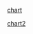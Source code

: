 [chart](https://echarts.apache.org/examples/en/editor.html?c=dynamic-data2&code=PQKgUAJghgLlAEAnApgB2bZEA2BPeAxgPbbbIExbwCuAzgJYB2A5gFxhjGO0xLICO1ZDwD6MegFtk8ALzxGyAO7wAIpgAUASgB0MIgEkAygHlDMRE2ZbORbrxS1Ut2tLlRFUer3XvPvAGbIMAQAFuoARCEwMKi0rMDACgAedNpEUAy02vREwABuAIzA4Zo6AFa0ttZclWTa2ERWAFImAHLaPBYs9P646gDeYPDw2qMOTtzIADRDfILCMGKS07PYmKIARg0EANZLUiJQzMgiEnHySqoaKPOi4lKa8AC0F8pqlOrjzsj164tbRF2-2QmhmwzWlFEjCIEBOAKBEB6_lYfEc31-kMW0NhInhO2eqImLgxC1x2x2MwAvqUwCBgBwIBBZPAANpgfrhCGkvHhVgAJgADAUABwAdgALAA2PlTTl_MmAvb3ZC88KCvnip4C0VPEUAFQFAE5-cLWALJQAtcKyrlQmFw8m8wUiiWSgDMNvl1FQ0Eoh2Op1ovPFBVFhtlNyEd2WqvVmu1uuFBuNfNNGu05st1rlmIVQOV_pOZ15Iszntz2IdipEiP8_hLlJmHNt_0d_KFYoArAKZTnueTgbGe_Gdfqjaw3XyzXyreXSZW8zsnR3Rd3ey2RN7fScjkWg6wCm6CuKPeFI6TlUONVrR0nx27RRPO9pRQUBbO-5sBwXd4HeW6ANfAU5ztHE8RrJFeQFRt2U_VtFWXF1Oz5TsQPg_MY1YNVhxvRNkwncUD2FD8NwXHl2yQlC0M3H1MELP9WGlcVxQjAQo0WS8sLjXCx2NKUnxfSV32zDdwJ_ANi1YUUH1FITqLIgda3rM0YObeVyOdLtO1QuDF0HLicITXiJ0fY8SPlBSEIorSdI3Lc6N_SSJQFYCzzYi9MOw68jLvY1tIPcVtENQ1RXM3MxOWejJLfYUjRC-T7T0pSoNU3SNJXSVxVc0Tv087ifPw8VO1YE8wvnRL0pdUUxWo-y_Uc_cRWPVjbg4vLDNvPU3zNSUD2fApOyzaiIoOBqSz5ScBslBKwMUyCAtFVKcqszSwxc4bcqkK8Rzw7qCgKfkZxEiyKrbVaQtsr1aPqiT90nAVhRa9j9K8nb9T201O1FbQ-VFULjvCzad1u4NtN-0UZqrBF5tXJb1LOjtYsNFi0qB7aeKTbq3QFEr_shxdEOFJHLtzOrgb3EspUetzWpe_LOqxg6exfV8yq_atxIpvq_oKfHwOSg84cBlbEYKQ0Sf7Dn2u8hmcay1hO0NNmsVOkWRWFPkNVq67yYYt1O2FaaaeezjXoxrq5cIlztHFYUlYByWMNGkGiOPO2-bmusnUNIXHaXazhUnCX2adlUDJl3acc7N0SqG3TLN2QnA6o3Syaixrj1542PK28O3sxqOY4NoKHuVvTOYYgo-UNB6PerAXoKbVG1aJkNw2b0P0YK_azRjoUy4T_3NOFcVBW17d0__N0ipR89o1zs3u6Z4qAO0d1xTLkbdei5D17r6GvcFpvlsTgOitPE-lWl_OuqZ3rNYH1XT-Hmfx4cl3D2Pdu57ahf6d2g6oYTTaDfPbDaUtnZc0lNA0B-89gCwKL7EOQ9Ea2wvvDCBYdF4MyZimYScCk5oLfjdLmh4BRumpj_OmHUAH8kfOaF8ho46X2BJPA8mYwxG1Ik_eB81G6wUvknbsEMO5Xz_jQ96gCDqj0frNFuwphHEO3vubs0ono5ywf_SRT4FbfWlJ2TeQM2HHm0vouBEFD78LUsLZ-iNo7oJsWIzREjMaAMImZB2oEoYoPVtHFGdkdbGOnnyLOVDTZaNcSVQiUptAawKIYzBxjk5xPMQgpB6EfFE1MeAzuedzY9wKL1bGsjvFCMGkooJoDTxhOvvkg60cFZ8jXtpBJoc2Ga1HpKbSqS-HpIJgHWS1MWHhJcbfEyT4Sn9OHsnCpY0DwDRETU8REd3pTnHChIKKFWlOOMYaUBKduFyIPspTKfTKp221FwjBuTsG7TWWmfB8ceGE0NBqERASJ5zN-uKb-7l57OJWZjKcKEiKxMGts1hcy3y-KuRWHhFjlKhkQcfa5mTkbkJyU4ruDMpzyylJM85yNp6zJdm6Lpiy_m_wBTfKuJUi6Gm0J2DxmLIUf0NPrZqTyjm8MPkeM5CMRTizDCykZgKupTgNmaPGXLSnWXFrFElXNRQYuzv87FdyFZpgKNofWG9PEZNZaQk8nZ_EnW5QihsKLHEvOVQ4v21CxWHnYQeaVhzZWaRCgKU1pNAlQrDNUylDqaUxyxk0muBj9Xl0ilCxWApg4q3NWkq1fsbXVRFbU7uIbHxFQJQKu2f0hlXU-S7Jlgd1FqryZmuhZphQ6sDhCiuklBoATLTKpKvTk3IJtYaQtjig35JDXxN0uaW4hR7YqyuIZ3Tlqpeq96Md9aapAWLBt0aXYXX2u3N17bLH8tHUTLOwyM0Mxjr9BWEaCFyvFvGmixauYTTJTO_tVbmImViRqVdkDK4uVTFrNt_MYbij3bYwVwVD2oufSeicn1h2RsHohGu5De2kjTnM_WI8n2iuDQrK22rBRgNEYahiNcNZGh6YfcUi1O0ZIQz2Ch6blk0qtoOkdIGa58jUanX1H9zQBtplh_JVtirRx-qzSNW9jEmt-uBuFib5oamAz4muD47XIMg7tdxvUZFweeRRZThsJ2SQ1hS_jx6NNEXYSAzKn7lG8gPZlcjiK3SKdoz8rdEGBPd0ItXGtrGlNxvWlxu9esHw6SWdSwT_IUzPm1HqhjtmXWxcc5agRqLaODW9fazzDNCKLv1n59LXTDP7kyvFVVs7K05eg3Qm2WUbPGNFBqLKyWj6petXp80sl4tzsxtErT8SdPcto5KP6xWSzmjFphsz71on0IFD9Qp9WoWvMKS15FbWU0ddkpltT2XzP-QfoN91Qoa6yRvahl2E1tRTcY5F_yZKMx2yWx_LK7t_2e0RS5jrB7uuVd2sVc0CtYOXudCR4UMmUPcdIZlI24WetdQB_QyUQUunPdIW6JhN7B4WpUtRqZJ2jTTsI3t96xUBpSoKx1phqnFgXa5iFE8N2Ivd2KoKYBLo0d6xCS6FrVjRG0eCu5vtJPMZk9NBQynoO4pC8h8FySMlfmmduyzgiE43QZm1JzyS16XLvLNd4nHfPBF6dATtg1IuEcmjNANkHJ39rdKC-_LmR5YeBot-T19XqbaSmIuJoxczqdUxa5Kdb1jNug6rhh4n03Re417pLu3-t1xFqdwxFC7Kmfw_Jw0k1sSwxa_3CGF0MuvE7pOcKL7EfKNm6jcrhmvU40lQve9tWezKPnahwxLpo9M9_feg3hv2rmKuo82u6Hw-1uV7t0JEv5uY9dV6mLM0cWW9scKW-MbrAibEvK-p_vB4UxNPIc3o9X7oqxX1pPvHlU9nSRp7X5n9eJyAJH7J47YtQw74-an6KGpFcm3n0KWfzVxtirgLxLEyirivw2y7RNwUWQ120AK0xjjqyO3xw_0NmyhTxITT2rhMwALr12i0ytkCiEht2jzP33A1DIJaz5Cnw_yYSwOFyQKBybwTwYLkkdxwN_04Lhz70xl6hz2fDA3APYTA153oNeSQ1-1uXenoQOmrnYKkPoy4ISz2VdyV0f12noRXlrQUUeVPwSz_30IkOvwFSkNfBkIiS6noWiWB1XyU0FEsNULYSEmVV71kMxlMlNAYUDl93izYQvz8NMJgJoz001n2isNGSARFGfyUKuz1x9TlzuhcjCzd0AMfFTAPHV0Vn8IoISwNnTwQITQNwFiYUkImk40MKz0fAAhNHiLJWTySJ_33DFEnA8OsKATJV0RfCNFEPw2VVnxEGxwbgqKIXyJqKbyi3iNthrzpwYj-n_w0UmKKjpRtgNlEOPCKmKOGPhSTVCPQNeS-nvy3kmJNX5BP310OJQglE32RhCQ6OiMfHOJPBAR7E2PBx7GgLD1gNB1-kC2qP4K6h8MEMuLf2uOVQh1EHmMkhQkCz4M8OBKlXmRtgUU2MygUW-P53CJHiaKy0AIeSB3iJHnvxhML0yj4wIK0Pei1UswNgMNH0oJLFXAVQcJx1D2xL-KYVhXxMIJpLV3mXiKYUSNlxaN5CEi-keMdXF36x1XdH6LfDJXvxGPmg5ON1B2xhqgmKBNiNWLALQJv01J2LJKdB9w0KpKz1NFWNTFRNf15IS0KVthFNLwA0PjVLSz0yPFXCiOlNYKZSUK9J5OhM71hL2V7ARM6M-itmR1inIMMMk1jKxPVJO0nAz21MRKX0b1TADOrjmJDML0o1CXSL5MxmNEb2Yh-g1nRN_STI9I1KyiGNOJ1ONCAX7gNPMOnkiJcKhS9QdwjOiJbMyO1QxyOgCK-XIVeVoMkOnmRh9JpWi2mPbNbxnI72SN5D2UfV33dwXO7BRwI3jK-TFklCGJVLdOnMGmdLnxLK6mNEnBKn3KuMNMGiGJNKfHaK3MANvLJ3VwGjBPtOMWYl_KnLMOXJG0vIfyzyHXPQDJG2NPzPFLIw_OvKX1fTfEZQAk2O0gAlrPaw1L-hOLRmbNYI4wDL-jzLXK3xSSQupNLNYIrOChXwPI_jtlnLZP2J-LCI1IUXAqbMRLZyFAVgZPBMNO4s30KScKlJvn4uE21SFGYUZKMJDDkpCI4sOIoTTMBL4pxizNHIcIQ3UtJPgpdXpMkvNjZ1iN-krL_MQKZKkgUVTCxz2I7QOMNJ7SDKvJor1HMuiTjMfPMKygNk301m7FMoKjZyyOPEYWso8sCMPDDEcrk0Pka0kNexr14usPCu8yEvKiGz01SqCufNcn7LFTZwfFBXIV8uYNsoLQqpUs5JOyLyhI8vh3CsEIfOEv8v2iatvTFIClTEpOWKBLZ34hFBfBaT90SShQGgugStKOctUpvxDE3M0oypxh81-iUKWvAtfMNlYuKqkqjkImQh1XeImraRjRQmxjxJdI-xSwWs6odxWtGVKsAXapyvf2RiAu7MuzaOClCs6hCTNF0MZXNH6LjXFnNDquTLFhDElPTNWuAMnE2oWU33dBciWIrT4pfwVm1WlHkqqqMMWLxqhrrIao4xvXSuerlmBUYr8tb06VXN6tXGcP2rMoUPvgZVDF0qYvvUyiZUaxJtwrJprjnLMstkaU2uriYNFO4P3HFmxn-rwkBsXVeNMVEOxiZWyTYvmvqphtTNFrCrlitMqvesOJPGgSCuPHNMGqxqiQIhfCezOp2TQ31gfDe23VdOUgfBSujmlpss8sBoen5HxtNsWtXEZtlpLGmsVv1EBvOKFBAWqn6Okn5p2NPOUmCpSrDGuuaqGoOmngmSXLYyZUQu_0jv5ACpjqTE1iBp6MWI-OM2FW1t5VDEkO7BCvhuevqT8jtJutb2Qmwu-tIRNSLM0JaqnFiKrmXWiof2MSNCZQGjW0DjburhzogqGuBRQLer7uLunjgooomkxOovHqi2f1iT6KdqI3l1HiRha0GjbpPG6sppKqnDKoxyUJNRULLodIx1HotI3uq1XkGhDv9rYRNWAZayoxcvMNkgts7pWUNANAnqtN7pKMONge2qMp-WkhjsQZ7APx6hRxnok2W0xxwvDxO2qiZQNtHDwdftqOyp3qUyobXtfN_Wtsxq0TofGUoxtglE2IlFuObs-xArYzDCEaeoQaQfvJMiUPEYjodKrkPFwekZ-R6OPNQdnvHI0fId-JO1iiqIUrnW4clQmiUIMcMoPrNJUfwclQoR-nIUwsFGVKcrPNEaU3B0Vhod1Dwb7meJAbQZv3Bw1iCr_xsZDTWufAoXsJ5snXZVbQ9tuv5Gc3cYQ0DkeqMb718erRFHMf1gUbAdTvCatw40ZXZVEJ90VhccSuUiN1JrFhJJ2OfremybywCd2NytBxHkMeaPLsDgGs4YkVaZ8O-lHhiYUsk2PAmloKA1Sb0wUWofgZaYNBQK025rprYwWdYaMolHDOLOpOyf4kGkYXGYJoAv9V0c4v0fdEbMItkOyYOxNqYbScyj9tpyMsGlDGKfu2EOCk2LcxPNcZEegdbzFBD28bFgNCtkyPafg3mcGSCp7T_ptq4ahZrXbAdqeZirmRNWqm6vTt5CgfutBbFCfrudRa9Qs0WyLo8dJbEr-nhP2eMbRZromkZTRMvsbSoPbyPsSfrh1uhp7WvQhbwe8yKXWY6tBeFaHoYkVkFFniZaybRe6N8K-lEK-ltjhr5eORSjma6eCjXuaZ4lFYnDWoldDvMOUwKa-QNZseiXtaCirM5bHwYkNmrhCeEeDBSZBbYz2QMyWeNbRbUcUJpYQ1eWrjEomjSLHqVcpZz05pCmTsoZaxPEkPZWQhFYNABwbzyO1aU3Tfcp6vLurmjhsezdjnPvNdAbQyJi-M9ZKjTdtkNfJaGazYIbfCUORgSewKMJ9wxoq3ubbaX2rnWKrexbZSKjXoJda2Jd9e0lucwWZazMEKxY6Y-uvRfKMqrl7LLdNYnGRxD0YfHfvRQkPcFoobFkxwIsXdjZXnvlXbhdB2FMwYovXmjf_sHfLKtiaUgNEKlEdPxaBadFmZ9fzeVSaZbakfLOkVzY2bA9rhleijfAzePtvZw2nB1Xz2dequngfEBZqd1dA7DfDszfLPvhnsfZOwukLdfLfEynwJRdbcB21H3ZOvaZIY_mk2xkLenfdKFsvcTIDaMjweEyjm3sCctcE-_uMUdL2Zjc_fvZKnm2xnE60eYqWtLrg8NzTZHgXZuQpeE2KhDE7ZMMQ7uiEhUNZuE4NCKUENrTJVprOa-Uo2kgc3rb44vcFyj0keWeY8-lU8o8FBck5Wk7mQlH7b3zwa0yM9rXdGIf90u3wzi5a2xinyC-jqE9oZs-DqIgT3S84NC4_nQwGYHYpcEOiSaWjlU449IWVXPnw7mrcaI_bCC_BlI6KR8Io903VBchHLEuUxsaRx6PsQEaDkHrzfZIGjS9SOa0y58YNFsN81DZa5cmPJo6Mo1HKVQ8_dMj4mR1TFXZq-IwoQO7W3vr1Z7FW66zm8hZY66NOYtZFiC9fE3YoqmkoUVZ25KfV2gXi8mpdi6UzFmrLy9em-1AfFI8yIXUc8e9sWe4h7M5LDdY-_k4pdqO8IWxh-rZdg1lHhC609GIu-e4yYJqXcyNZyPbXfx2J-tZdiynlcG9jj6kewe-x9IRQm7G7clZ1dx2a568uQpsg985hfqOW_57O03yoZK8i4W_PTNGU9yew4dNfAmhFHPb0aC4uUh-q39LF8u6NHdp7faQ_xsZGetx1SPHROUyPBa2Cmm_2lTFI58OQby6FEjyCrjSlFN_bBAIelg6c54whqJnV6uedCmid9rq9Vd_t3W7e5-WgRR4_YpfFzJ1ksaw-O1G1CnaA959nZQWdDCZu7wdNGPBdWj_ujuJt-2-T7pUErrUp6O-inwooTeap89sJY8416FDJR4qF8DaDo4yW9t2dB77EqPHfcY6g6jKBqCm0zHI_jAvuJD-p6FCZTSr7-s6DrxVZ4k6e9X-u8K_vQ1g4dK6Y7LKM8CknE0cb8am7EPF-mDzoKJ6FD-l75vc_bLK000cC8Rn3t6v-Ol4k48GLZNMAymYjVcEuSqYcD8jWz7R7e8qUjimFywBduul3MWIFUR5A4U4VnLLushL4_ciYCpKmGnRz51MhaT7N_vpzP5W5p4rvdUJY16rTw001fagW_X24ht5-XMKTJrAa4g9g603EJAf0yYf8meHbPXuqFDCx9eqJqBVqj2oEjUGU4DUQuLCKjL90o6ocmogPQ7gpxBPYDjFIPLoigUOOA-buOH8hT1Bk6JBFu5wEH6xC2Rrazt1HIREldBUbAwWoXITMCTBkLJwUZ0UGoFOBlcQpCalb7TsyBFDOMEwkzZ7Rni3_VAeqG7Ct82G0kBjoMykYfQz6dsHfmp2dy2wNKBPeaCBzz7LgEh7hIvhbAuLtg6BX0bZgfWC5yck-rbLGDjEiomp2OkAtPMjDaHAU-el3X6Ftx86BtuoJ4JTnQOZqS9BUKjYYUXG-hhgsex7SuIsRry8cBBCiPTliiVbdQc8Y7NvgjHVCYEgqpnbwYgy2FWw9CPadEnbBIEEcZ29VdUAgPKE9xnBEuVwZ6k3wOcGhk_ZZk8NZxNIiYEA_7qQi9T_C1sT_Xoc4yNDXsqB6Q7Gm2WH7kJIRYlGGlMOxqHg14h4TYhxmUb1twhXfcfpQI2GDse4E0OIroPH5_9y6AEQpBFyAFjIQU2kDMEnSV4AUsozAibuxTuHkJpM0Q_OkdRQGdNLuV_BgeXRDDXdjhYyRdKGFiQrpmRUKA9LwPb78hpuAEL-sINRY9wQwJUB9vEPIQtoxKdsCNiwJhF21rYN9TYhjhvpqC9huogrmqKaHSIi4lPH_gBFtG9NleyME_jLx7gNIfkLPdVsFAejVNGutTZUcxEF7v91R9SCetkOdG-07iG-I0d8PuQCQQo2Qm_uuQ1ipiWsCiZUSR0eGb1pwrvULLTy5ijweBUwgsbnlx7qtf0yw0gcqPlrRDcUuKbUQKOcaNjMBTCRPl8KGHNigcoBP7udU46w0JCYAAALocAbAdgeAL6AQByBGQ2gCQFAFQA-AZAAAPlZBQBtA4WKYPAC3GxMzgwAISC5AFBjjNAAAbinE8AZxsAKAHyGZALilxK4qAOuM3Hbj9mu4_cQULrBnjLxYAIgKgHEC2BmQgwYYHoBIDiBUAKIfoOYHoDMBjgiAFEAAHIoASQegLQCQkwRhgSQAAIJoTzgME3AOgGQnKhMJYIeALgDwnoSUQbIYYMMEInET4ASEvIFAGwBCAkJu4xgFACkDISAAMhkF4B4h4AIgeABICYDUBIQe45gEQA4l7j8J_EjYMgGwDQT4A_gIgIgCXHRBkAiEpif0BYlsTkAlIUSUwCQnwBKQWEuiQxOQDIT9J7EzidxOslMSAAxPAAABC5IWgPAEUkhAmATISsLJNQnoSFJSklSWpI0mwBKAOkpCXpNYlCAjJeIDCWZM_HYA4JjAPUPQF2DnBzAQgJKbMDHHkSXAFgYQDRNmD0SYARExyUhJSkKBZJs4lELOPsk8SmJ_E68UJJEliTGAEk4QFJJkm7jKJ-E_QIwFhBJAUQAoJKfAFKnwArJyE2gAQAinaTapt4-qbeJlDyAHJyElye5MVCeTvJvk-QPaFkn9T0Jg04aSiAKC5ThgE4ykOeKAA)

[chart2](https://echarts.apache.org/examples/en/editor.html?c=dynamic-data2&code=CbAEF5QbQKBhvARAGwIYBcCmBndB9dADwIEsBbTRALkQCYAGWgFgFp6B2FgRgA4AVelyocqAZgBsALUQAaRACdMARwCuOfOnKUaDZm068BQkU3YA6UQE5a0uWiy4CxVAHNMeMtmpcuV2gF8ZBBQMdSdSCmo6RlYObn5BMQBWMRtZBWU1R01InRj9eKNkqiZLM1pRelsQhw1nNw8vKi52CvpA4PswogjtaL04w0ZhWiokqXTFVW6tKN1YgwTR-lFm8QtaJOqu7Pr3T2oGUU2OpB263rn8waXmphHqqayNWbyBxYFRzeEuMx8ubahXZ4Vz7JriJKWf6nGrdYg5PrzApDUaidglAGTTIzXL9BaFYZMISiHh_LhVdLncKgxqHNE-dpBM5Ai4Iq7vAmjJKrbmPbHZV545G3JL3ejrWgMQG1akNA7NY4MGFUnpst74oarcUYvnTAW4pE3ARa8RjWhmbmWaVwkFypo-S3KlnhNVCo0rKgMT0UuRPHGI64fD1eiRmHiiLaU509GnyrjicNJJ0y1WCw1B1aiIRJSO-_kvA2BgmZlJJegWLhpOzRva0z0RrMBJmw4Gu9PFsT3Im656XdXC40lLvmnjk63A2PgwSjxmdGt9t0ZsSWT08Hv-9kahI81ZMJhmeg8djji6T6g8caH9jJm1totDMUpJhrrF6gsBjkP4SmnNmJjik9ZTBahxHYf9xBvVs03vBJ7i4FdRXXfUPy3AR7i9WgynjF9qxTWt5QjbDINZaDP1g4orCQ99NwHeh7gjMYkgsKFAJjO1vHEKwuGIl1SNQuiSmWTE8zfBd2y_PdVwtFpWPw-1TCSFoeNTQsyLQsYeSrDJRLvNSBNFEYzEsOjZNtYDmnoYymGU-E-NolJ6FLYTtN7XT-Ic01xXKUdTLPZokloUcbLEmCBBSXhPVzFyN37d1wp4MRSXERzfPYhVkqTZsVVs1T3M9FdJSokK9JSTCxHMHgKlS8yuCSSrRGCtz7MSiyiqauKWuOP5D2qutJXJHhGrsjrJLRNrhqDJ90WYIyeB9FtTzS-N2EsOahty5qy3rcaNo68YFTDI9eoIsseCPdaUM2zNnL9ZCaPdTyEtEfceGfY6mmMklnwu-6g1NFoxhu_Niv401JTGdYuCYUR3uoSpFOhn7Yr-sRTW7V9XImglTQkMYkqYKLsrMusWnEAmkcXbHlzGJgdsuh6Sifc0JHmom_Oe8Nkop8SEh_egxitDGYspoYf3Q81SmPKM8OJ-Ujkl7nQpERzGbp36CXRbUVj_SxCfnPzeFKTK5xl9qg3RCL4zV5GNeaBK90OiZcJtPzArOiCsvnM3beYEpBZEzHdvNz1pqY-hGFh_zksYRW9OmzWgZ0rGhnRXH4LMBNaell20pzHhM9j_jpoSyFrZFhJ0QJ4RzHEXxI8sBNa4az3TeTivysYsueYEdEDPJMx2Czev2CSQfuJb28257wHVaFu6baGBKRF8IzofrwLLERieoKDgkEst-bbuoheEgSr1SmYp2FqAknISsD2Tcn3fF-KWhE8D-mgyep9y04rPnYnEtBuz1C60XtvzKGXclb23ouWWgoFI6bHEPA6828SLP1PhpCGUC9Ilzgr8RSWk2ZLRzJWUB7oVwqz3Dg_ilDSxlA4P_a-bEapljAuQoMK4AZjTnsfcuAguFPVJMcPWMs_JNxOGg3iGCBGrm_DQ2iBUz77hHqzfWS0jxlg4QSFcxwHi8JBoojuoYCaiJzuZUQz1THaKGLouCOForz34ZZEoOMJSWUjoPSqlkbEJF0RbJhR9DEUMYv5C0TAiHqJqoeWqETfGyKrmvAx3tDDkm_GEsCZjAE1QqLQTJ8S0k-FXAoo0hSS7mEHlfYh5k9yWEqQU_mlQShSwDsLbuaSszCFEN5GG2dskk2QeGBpJR-al2SVPNJklBDdQcdUkmlUBrDO5K4kpHw0nLMhBacOkdfBllnMyVuMiikekEKswoxyUjPXKLyPpi1WEiObo_Hen9znGDBlpIJKT-BFIBoFC0EJI7iCBeMY2Byn4vNScYAqh9gZfL4EUvJ1c_zPR2eKMCICpEqQhd8oQRSIlnMhcUOq5RkE7IJsg5BBTcVwUCbCiZQhJKmG8kwuZcZwzHFelStYYgYVJyOdmHcfx2DOVZU0SU0MWjjyeeg7F8LiSpyip8iZywCrrDRFUqJJMoS-HYA_MFzz1apOWGfXlH9DXfK-OFMoyURWarjIIBuggCmjH_GaAlFqhzCHLD4SJYiNGjjIZinKsrKx42ru6-FXIz6_GsLav1NVShvwKasQpLTHF8PaSmxp3TnwavjQM3NybmiV0VXSo5qxEWWQPK9SO4x_ycqDcEtZKaVxJNaU4zNRLSTWCyXcusdTISSOldIkNFbe6lr5aOz1JI_weNuTfe1Kx_yWCLSSDSEbfA0x-GGXW9dDw8F1gUsULaN2Pg0mGMmOzRT52so2uFUNuX4vGUc-xFkM4cEju7DgR78rCAcUql9v7NgZ1Hjs3Vo8f0MQjKelqfyWj-2YXJbwY8Vo_qYGjd-bTQoPtMF6ndaj81xlWsZH9OZPQfLLSG-4ZHQwJl7Qu-SdGCkeXXc-kNDlNY12YGS5Bt7h1YvNfC8KHGN2lX5n8hMsy7VNGONhQad6JnxUSqJzsYhumXnrjmS8zG5GnLY4J2qnq6IXrjeY_tnF85Sv1TKgzU0ukqY2UxSUCHRXUCJJKTCBTPJPgnWak-8LPKeRjSPHZ4gB1eeaFw01WG1Lxki-Ri0PCAF9rjJsNEEXOkyX0_5uLnSrkrDTa54tBWIvQxGRutGYp9zGV9WZuWpQY4KaOT-XcvmYuoTixs9YilCvSe8LVJSTWQ0J3yhuzWlyyjPRc31yKS6V1DYM5rLsvT20ZuwxbJe5hFIrcQ7LJoc0Ca-AKRt8qY25FQ2uSymbo9WiimO2p4p2X-HcJ_MIgF86WF9XJBIUFu370ltG099pAOHaMAI3V-0ZYlQLZy73dCbWO3ra3dDAeSXdsGyPOlmHz2l4_gR2t2Lm3mjmksldwj9p2Ck4KSagWG7o3NF-MwHbRXKxM-pw9nwdPUYYjDLwRBA1eDs6rpWLnVdMJkjJxD5DPg-PWZHQZkuPJMOI8J1ujgFhwyhZJI8uXAmct0Me6tpt5yDcO0HvRz7cZQIRgKVwhOG67eehjXNRBlk1rY_aQVUqCGAMhq94DC0B7EGbAPbb1IfsHfFBXnVC3SG7gEwvGHsrOZI-SR8OUACH24_xgYHqv7EyEIVqvr7gzhfGaB7zVLyLdU89EzhV6RIZYI0N6chnUwiCiRk1Qfx4NgmW_kebxAs-FSepZ729QdgF5KfyZ78bwwXocPK4J6hDC-8mIDU_VDRZHvQoYXQtFlXK_GkbYzslTxk-gX7PzzIjCP4feUb7_zdDkWM_TfJ_15KDB5uz_r-JgqaaS9_MvQDIAod1mcZtaoQ9LAddr9ZUQxcV79J0-9jBLlSQVopN39vRIR0D4l4DUhm9cVe5zR4xwDMC8k5oSDcCn8vhaUkCgChB4F8pUdTN-k5YyZR4swqDPUAoCDigUcp9I54ZeAIMd81Jz57Yl859-A35p0nMxwx92YIwIlyRcDjAz5i8H96C1cCESREFzduQZ9dde8tDnpkhm9lhSwkpKodkzoJBKpVCBYxgADND-FwZLZzQ85UVdY85cCvhdxEC_NXCvhdFzQExSCq9no7CYC68p5wY0RlxzDOpulXo38q9r1SgbFLBPg7ZmkCUsjhh4IkVa5K9WCxVxR4xMjsj4jKg8iqjK5SQoZwdSjvBRx_xKjCRW0dtACRZ8iXUEJhEJAr1LFa8vZk5eiw0qogd7xxi6pEowxdCFCSFwxDDYDDV8itRe4NC6CejBw0l4EDxjgr1w5jh2ix07Zajgxh9yg0ciswsKhu8jC591iKItjAjxJni11DwDwTJFjWEGA6JTjXFBILjdwfxzAIkSiUtIcITASyM34QTQlQxJ8mioTvBR53cf8xj1IRB4ELixRo0_gpRfi6xSFodMTn58jX0rYpjPxKTyNPR9wWYO9OYr8YiKT1JGDDiaSNQ6TcZ1dnwWDUSnDr0rNViF5eTxMKNtj3j1JGUmIIlJdmiqB85npmB2iuwCoAj2tkQ6SDJw5upwilS8kGRojRj2SVYtZ_0XCZSLS0ZwTSViSCJN5KVRCeSwp4t5CjcUl8irUeVupUijTBAfFXSdT3TGDFILjLlj8tlesyD4E2F2jLkwZJDvT3SplulIjI50MKgt5ySIUfSMQSgrTpTpj3S9TzRdZFShTB4jZZcxSdiqEwZ8cniBBPJU5zA6JY9x9idWhOzEyxhRktTD9QztQZCiRuoUSGMWjlDw5-yyN0YvSsTtRcZiVLBjIO92AVoSMQzBh8jHpaduSRy0YnxJtOdHSxU34VgfB2iwZ_piy3jSztQDIUdxUwNHJxUbyWoUpDzdzp4nyGiI5zzkNLFyQmw8y1i_z8SLiLZW1zBKwMCq9oCoRAp2iLZU4ujrTHzi4GSLBB5AVttB5UL6xOxoKO5eAwxNzP1mAjwHj6ybTQ5vRSLn9aoB5oCdlNhR5oCiLGDApSKyN9S6kEKlTJVMJJ8iK10IyfyDB8iidpkR4qypy1hjJ5L2il5Rg-cpLuAZLvQ1MLQiTktFLyRvCyTHjUzDxhAHJaCHzaSBBv4GcQNathK5pwMwLTKlz944JnCSybLzLk9fhw5ITDLNz_xxRVLPRHoLi8FvxyhhVQtJ9jSwrXU2100WyXEqFqtrAjj4JrB2jKE7SLjBEmDdYhLqzGBircqGSEjNL4JZFAo7ghUuzXYBsR4Kq6qUVqr8j_FUYM52qDLLcmhRR4EMVwLxSEl_oD9l8RzW1_oyg6lYzEK5qKqQDXjtTfyXEyMV5npBSgqtrKi0kPQblFz2T9rSxvUVgdlJUVg9qIFe4vLrK3SylUgM5WhBDxhWhrrIoQ5aiOkIEXpJ9EEjxAaPqyt_xvqn8eRhENK-rs9wxBcdzpL4VRlNIwa1dJtMIwNjhv83LjrjBMx7zVqEaLl6wLQU8gKLItNfs2T8y5Vi0fhvrCD6rBBtr-rvBKhrz4atKaaKhTsOqubSwmIywAyhTfALxgyRqdiilTCxkjrqbJb4pcKSrDLoCxKOaaq8UGUUysS8UxR_LaoyVw5ao9qGUeQJqWyillkL5sza01zsyjazQFRvrjVuqyxAqWaqBVoIxQrVasjQ1ubAKZaILfaeR5T3tobuzuR0MkwYAABdOAGAAAYwAHsAA7XAUAYADAVACAdO4AMwMgVAAABwAApUBwAAA-aAVAMwX3GQUAKu0VAAemjnDmjoAEoABuOAROguzQFO7O-AGAUAUAdAROxO5ATQAuqgUAeAdAeQEgFwNweQKegAclQEIBIGwGXo6CHsIAAEF17sAp6Z6ABPAuzAFehELeoIIe4-_ejeo-9AU-8-0AZegAN1QGQDUGXtruTtQAoBXoABlUA06iBQA8BQAyASBk6VAHA66XBE7v666D6gGAAjTAZAI-0AAAM0TvkHzvQCwCXpfvgHfs_swH8AgageXtAH8G3tAGwEwDnpwCnqgBPrPpXuQCgcwEQYzvQFQCnt4dQH8Fjv8HbqAA)
